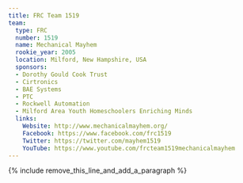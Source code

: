 ```yaml
---
title: FRC Team 1519
team:
  type: FRC
  number: 1519
  name: Mechanical Mayhem
  rookie_year: 2005
  location: Milford, New Hampshire, USA
  sponsors:
  - Dorothy Gould Cook Trust
  - Cirtronics
  - BAE Systems
  - PTC
  - Rockwell Automation
  - Milford Area Youth Homeschoolers Enriching Minds
  links:
    Website: http://www.mechanicalmayhem.org/
    Facebook: https://www.facebook.com/frc1519
    Twitter: https://twitter.com/mayhem1519
    YouTube: https://www.youtube.com/frcteam1519mechanicalmayhem
---
```


{% include remove_this_line_and_add_a_paragraph %}